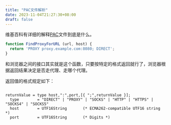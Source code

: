 ```yaml
---
title: "PAC文件解析"
date: 2023-11-04T21:27:30+08:00
draft: false
---
```


维基百科有详细的解释[PAC](https://en.wikipedia.org/wiki/Proxy_auto-config)文件到底是什么。

```javascript
function FindProxyForURL (url, host) {
  return 'PROXY proxy.example.com:8080; DIRECT';
}
```
和浏览器之间的接口其实就是这个函数，只要按特定的格式返回就行了，浏览器根据返回结果决定是否走代理、走哪个代理。

返回值的格式规定如下：
```shell

returnValue = type host,":",port,[{ ";",returnValue }];
  type        = "DIRECT" | "PROXY" | "SOCKS" | "HTTP" | "HTTPS" | "SOCKS4" | "SOCKS5"
  host        = UTF16String       (* ECMA262-compatible UTF16 string *)
  port        = UTF16String       (* Digits *)
```